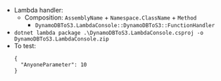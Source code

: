 - Lambda handler:
  - Composition: `AssemblyName` + `Namespace.ClassName` + `Method`
    - `DynamoDBToS3.LambdaConsole::DynamoDBToS3::FunctionHandler`
- `dotnet lambda package .\DynamoDBToS3.LambdaConsole.csproj -o DynamoDBToS3.LambdaConsole.zip`
- To test:
  ```
  {
    "AnyoneParameter": 10
  }
  ```
